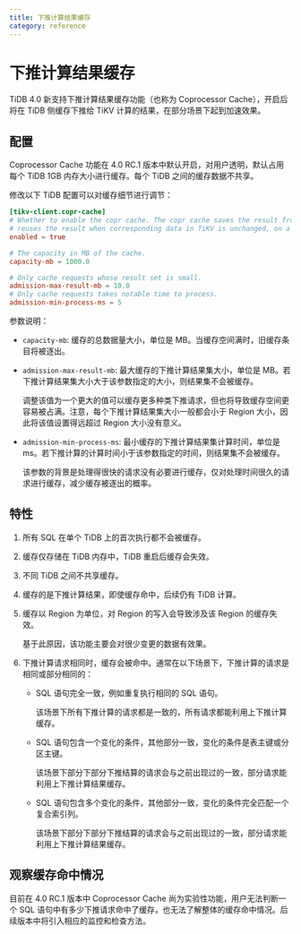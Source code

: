 ```yaml
---
title: 下推计算结果缓存
category: reference
---
```


# 下推计算结果缓存

TiDB 4.0 新支持下推计算结果缓存功能（也称为 Coprocessor Cache），开启后将在 TiDB 侧缓存下推给 TiKV 计算的结果，在部分场景下起到加速效果。

## 配置

Coprocessor Cache 功能在 4.0 RC.1 版本中默认开启，对用户透明，默认占用每个 TiDB 1GB 内存大小进行缓存。每个 TiDB 之间的缓存数据不共享。

修改以下 TiDB 配置可以对缓存细节进行调节：

```toml
[tikv-client.copr-cache]
# Whether to enable the copr cache. The copr cache saves the result from TiKV Coprocessor in the memory and
# reuses the result when corresponding data in TiKV is unchanged, on a region basis.
enabled = true

# The capacity in MB of the cache.
capacity-mb = 1000.0

# Only cache requests whose result set is small.
admission-max-result-mb = 10.0
# Only cache requests takes notable time to process.
admission-min-process-ms = 5
```

参数说明：

- `capacity-mb`: 缓存的总数据量大小，单位是 MB。当缓存空间满时，旧缓存条目将被逐出。

- `admission-max-result-mb`: 最大缓存的下推计算结果集大小，单位是 MB。若下推计算结果集大小大于该参数指定的大小，则结果集不会被缓存。

  调整该值为一个更大的值可以缓存更多种类下推请求，但也将导致缓存空间更容易被占满。注意，每个下推计算结果集大小一般都会小于 Region 大小，因此将该值设置得远超过 Region 大小没有意义。

- `admission-min-process-ms`: 最小缓存的下推计算结果集计算时间，单位是 ms。若下推计算的计算时间小于该参数指定的时间，则结果集不会被缓存。

  该参数的背景是处理得很快的请求没有必要进行缓存，仅对处理时间很久的请求进行缓存，减少缓存被逐出的概率。

## 特性

1. 所有 SQL 在单个 TiDB 上的首次执行都不会被缓存。

2. 缓存仅存储在 TiDB 内存中，TiDB 重启后缓存会失效。

3. 不同 TiDB 之间不共享缓存。

4. 缓存的是下推计算结果，即使缓存命中，后续仍有 TiDB 计算。

5. 缓存以 Region 为单位，对 Region 的写入会导致涉及该 Region 的缓存失效。

   基于此原因，该功能主要会对很少变更的数据有效果。

6. 下推计算请求相同时，缓存会被命中。通常在以下场景下，下推计算的请求是相同或部分相同的：

   - SQL 语句完全一致，例如重复执行相同的 SQL 语句。

     该场景下所有下推计算的请求都是一致的，所有请求都能利用上下推计算缓存。

   - SQL 语句包含一个变化的条件，其他部分一致，变化的条件是表主键或分区主键。

     该场景下部分下部分下推结算的请求会与之前出现过的一致，部分请求能利用上下推计算结果缓存。

   - SQL 语句包含多个变化的条件，其他部分一致，变化的条件完全匹配一个复合索引列。

     该场景下部分下部分下推结算的请求会与之前出现过的一致，部分请求能利用上下推计算结果缓存。

## 观察缓存命中情况

目前在 4.0 RC.1 版本中 Coprocessor Cache 尚为实验性功能，用户无法判断一个 SQL 语句中有多少下推请求命中了缓存，也无法了解整体的缓存命中情况。后续版本中将引入相应的监控和检查方法。
